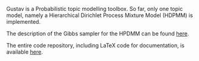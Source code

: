 Gustav is a Probabilistic topic modelling toolbox. So far, only one topic
model, namely a Hierarchical Dirichlet Process Mixture Model (HDPMM) is implemented. 

The description of the Gibbs sampler for the HPDMM can be found
[here](http://www.lawsofthought.org/shared/hdpmm.pdf).

The entire code repository, including LaTeX code for documentation, is available [here](https://github.com/lawsofthought/gustavproject).
